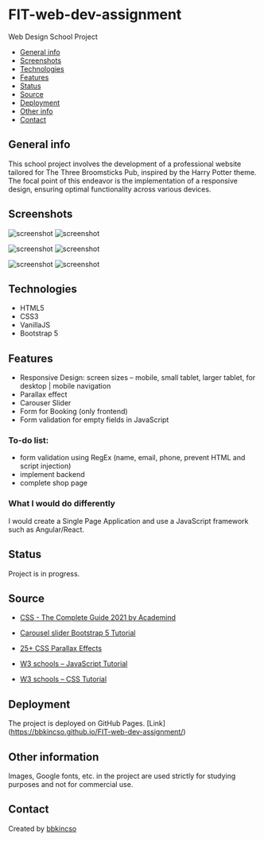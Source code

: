# FIT-web-dev-assignment

Web Design School Project

- [General info](#general-info)
- [Screenshots](#screenshots)
- [Technologies](#technologies)
- [Features](#features)
- [Status](#status)
- [Source](#source)
- [Deployment](#deployment)
- [Other info](#other-info)
- [Contact](#contact)

## General info

This school project involves the development of a professional website tailored for The Three Broomsticks Pub, inspired by the Harry Potter theme. The focal point of this endeavor is the implementation of a responsive design, ensuring optimal functionality across various devices.

## Screenshots

![screenshot](./images/screenshots/small1.png) ![screenshot](./images/screenshots/small1:2.png)

![screenshot](./images/screenshots/small2.png) ![screenshot](./images/screenshots/small3.png)

![screenshot](./images/screenshots/small4.png) ![screenshot](./images/screenshots/small5.jpg)

## Technologies

- HTML5
- CSS3
- VanillaJS
- Bootstrap 5

## Features

- Responsive Design: screen sizes – mobile, small tablet, larger tablet, for desktop | mobile navigation
- Parallax effect
- Carouser Slider
- Form for Booking (only frontend)
- Form validation for empty fields in JavaScript

### To-do list:

- form validation using RegEx (name, email, phone, prevent HTML and script injection)
- implement backend
- complete shop page

### What I would do differently

I would create a Single Page Application and use a JavaScript framework such as Angular/React.

## Status

Project is in progress.

## Source

- [CSS - The Complete Guide 2021 by Academind](https://www.udemy.com/course/css-the-complete-guide-incl-flexbox-grid-sass/)

- [Carousel slider Bootstrap 5 Tutorial](https://mdbootstrap.com/docs/standard/components/carousel/)

- [25+ CSS Parallax Effects](https://freefrontend.com/css-parallax/)

- [W3 schools – JavaScript Tutorial](https://www.w3schools.com/js/default.asp)

- [W3 schools – CSS Tutorial](https://www.w3schools.com/css/default.asp)

## Deployment

The project is deployed on GitHub Pages. [Link] (https://bbkincso.github.io/FIT-web-dev-assignment/)

## Other information

Images, Google fonts, etc. in the project are used strictly for studying purposes and not for commercial use.

## Contact

Created by [bbkincso](https://www.linkedin.com/in/bbkincso)
